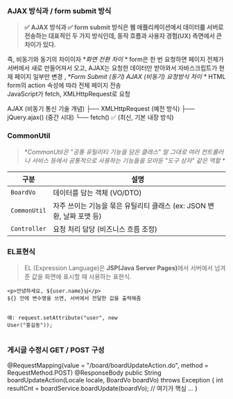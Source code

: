 <h3 id="ajax-방식과--form-submit-방식">AJAX 방식과 / form submit 방식</h3>
<blockquote>
<p><strong>✅ AJAX 방식과 ✅ form submit 방식은 웹 애플리케이션에서 데이터를 서버로 전송하는 대표적인 두 가지 방식인데, 동작 흐름과 사용자 경험(UX) 측면에서 큰 차이가 있다.</strong></p>
</blockquote>
<p>즉, 비동기와 동기의 차이이자 
*<em>화면 전환 차이 *</em>
form은 한 번 요청하면 페이지 전체가 서버에서 새로 만들어져서 오고,
AJAX는 요청한 데이터만 받아와서 자바스크립트가 현재 페이지 일부만 변경 , 
*<em>Form Submit (동기) AJAX (비동기) 요청방식 차이 *</em>
HTML form의 action 속성에 따라 전체 페이지 전송<br />JavaScript가 fetch, XMLHttpRequest로 요청</p>
<p>AJAX (비동기 통신 기술 개념)
 ├── XMLHttpRequest (예전 방식)
 ├── jQuery.ajax() (중간 시대)
 └── fetch() ✅ (최신, 기본 내장 방식)</p>
<h3 id="commonutil">CommonUtil</h3>
<blockquote>
<p>*<em>CommonUtil은 &quot;공통 유틸리티 기능을 담은 클래스&quot;
말 그대로 여러 컨트롤러나 서비스 등에서 공통적으로 사용하는 기능들을 모아둔 &quot;도구 상자&quot; 같은 역할 *</em></p>
</blockquote>
<table>
<thead>
<tr>
<th>구분</th>
<th>설명</th>
</tr>
</thead>
<tbody><tr>
<td><code>BoardVo</code></td>
<td>데이터를 담는 객체 (VO/DTO)</td>
</tr>
<tr>
<td><code>CommonUtil</code></td>
<td>자주 쓰이는 기능을 묶은 유틸리티 클래스 (ex: JSON 변환, 날짜 포맷 등)</td>
</tr>
<tr>
<td><code>Controller</code></td>
<td>요청 처리 담당 (비즈니스 흐름 조정)</td>
</tr>
</tbody></table>
<h3 id="el표현식">EL표현식</h3>
<blockquote>
<p>EL (Expression Language)은 <strong>JSP(Java Server Pages)</strong>에서
서버에서 넘겨준 값을 화면에 표시할 때 사용하는 표현식.</p>
</blockquote>
<pre><code>&lt;p&gt;안녕하세요, ${user.name}님&lt;/p&gt;
${} 안에 변수명을 쓰면, 서버에서 전달한 값을 출력해줌

예: request.setAttribute(&quot;user&quot;, new User(&quot;홍길동&quot;));</code></pre><h3 id="게시글-수정시-get--post-구성">게시글 수정시 GET / POST 구성</h3>
<p>@RequestMapping(value = &quot;/board/boardUpdateAction.do&quot;, method = RequestMethod.POST)
@ResponseBody
public String boardUpdateAction(Locale locale, BoardVo boardVo) throws Exception {
    int resultCnt = boardService.boardUpdate(boardVo);  // 여기가 핵심
    ...
}</p>